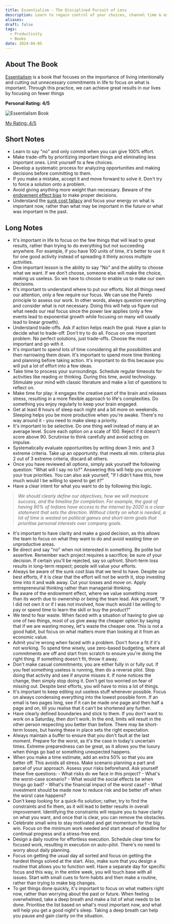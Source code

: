 ```yaml
---
title: Essentialism - The Disciplined Pursuit of Less
description: Learn to regain control of your choices, channel time & energy into what truly matters, and improve your productivity. A recommended read for  the overcommitted and oveloaded
aliases: 
draft: false
tags:
  - Productivity
  - Books
date: 2024-04-05
---
```


## About The Book

[Essentialism](https://amzn.to/4ce7kRU) is a book that focuses on the importance of living intentionally and cutting out unnecessary commitments in life to focus on what is important. Through this practice, we can achieve great results in our lives by focusing on fewer things

**Personal Rating: 4/5**

![Essentialism Book](https://i.imgur.com/HUkl1vP.png)

[My Rating: 4/5](https://amzn.to/3fpkhzj**)


## Short Notes

- Learn to say "no" and only commit when you can give 100% effort.
- Make trade-offs by prioritizing important things and eliminating less important ones. Limit yourself to a few choices.
- Develop a systematic process for analyzing opportunities and making decisions before committing to them.
- If you make a mistake, accept it and move forward to solve it. Don't try to force a solution onto a problem.
- Avoid giving anything more weight than necessary. Beware of the [endowment effect bias](https://thedecisionlab.com/biases/endowment-effect) to make proper decisions.
- Understand the [sunk cost fallacy](https://thedecisionlab.com/biases/the-sunk-cost-fallacy) and focus your energy on what is important now, rather than what may be important in the future or what was important in the past.

## Long Notes

- It's important in life to focus on the few things that will lead to great results, rather than trying to do everything but not succeeding anywhere. For example, if you have 100 units of time, it's better to use it for one good activity instead of spreading it thinly across multiple activities.
- One important lesson is the ability to say "No" and the ability to choose what we want. If we don't choose, someone else will make the choice, making us useless. So we have to choose to enable us to make our own decisions.
- It's important to understand where to put our efforts. Not all things need our attention, only a few require our focus. We can use the Pareto principle to assess our work. In other words, always question everything and consider what is not necessary. Doing this will help us figure out what needs our real focus since the power law applies (only a few events lead to exponential growth while focusing on many will usually lead to linear growth).
- Understand trade-offs. Ask if action helps reach the goal. Have a plan to decide what to trade-off. Don't try to do all. Focus on one important problem. No perfect solutions, just trade-offs. Choose the most important and go with it.
- It's important to spend lots of time considering all the possibilities and then narrowing them down. It's important to spend more time thinking and planning before taking action. It's important to do this because you will put a lot of effort into a few ideas.
- Take time to process your surroundings. Schedule regular timeouts for activities like reading or thinking. During this time, avoid technology. Stimulate your mind with classic literature and make a list of questions to reflect on.
- Make time for play: it engages the creative part of the brain and releases stress, resulting in a more flexible approach to life's complexities. Do something you enjoy regularly to keep your brain engaged.
- Get at least 8 hours of sleep each night and a bit more on weekends. Sleeping helps you be more productive when you're awake. There's no way around it - you need to make sleep a priority.
- It's important to be selective. Do one thing well instead of many at an average level. Score each option on a scale of 100. Reject if it doesn't score above 90. Scrutinise to think carefully and avoid acting on impulse.
- Systematically evaluate opportunities by writing down 3 min. and 3 extreme criteria. Take up an opportunity. that meets all min. criteria plus 2 out of 3 extreme criteria, discard all others.
- Once you have reviewed all options, simply ask yourself the following question: "What will I say no to?" Answering this will help you uncover your true priorities. You can also ask yourself, "If I didn't have this, how much would I be willing to spend to get it?”
- Have a clear intent for what you want to do by following this logic.

> _We should clearly define our objectives, how we will measure success, and the timeline for completion. For example, the goal of having 90% of Indians have access to the internet by 2020 is a clear statement that sets the direction. Without clarity on what is needed, a lot of time is wasted on political games and short-term goals that prioritise personal interests over company goals._

- It's important to have clarity and make a good decision, as this allows the team to focus on what they want to do and avoid wasting time on unproductive areas.
- Be direct and say "no" when not interested in something. Be polite but assertive. Remember each project requires a sacrifice; be sure of your decision. If certain you'll be rejected, say so upfront. Short-term loss results in long-term respect; people will value your efforts.
- Always be aware of the sunk cost bias that we tend to have. Despite our best efforts, if it is clear that the effort will not be worth it, stop investing time into it and walk away. Cut your losses and move on. Apply entrepreneurial thinking rather than managerial thinking.
- Be aware of the endowment effect, where we value something more than its worth due to ownership or being the team lead. Ask yourself, "If I did not own it or if I was not involved, how much would I be willing to pay or spend time to learn the skill or buy the product?"
- We tend to fear waste. When faced with a situation of having to give up one of two things, most of us give away the cheaper option by saying that if we are wasting money, let's waste the cheaper one. This is not a good habit, but focus on what matters more than looking at it from an economic value.
- Admit you're wrong when faced with a problem. Don't force a fit if it's not working. To spend time wisely, use zero-based budgeting, where all commitments are off and start from scratch to ensure you're doing the right thing. If something doesn't fit, throw it away.
- Don't make casual commitments; you are either fully in or fully out. If you feel something useless is running, then do a reverse pilot. Stop doing that activity and see if anyone misses it. If none notices the change, then simply stop doing it. Don't get too worried on fear of missing out. Despite best efforts, you will have to miss a lot of things.
- It's important to keep editing out useless stuff whenever possible. Focus on always condensing everything into the lowest possible form. If an email is two pages long, see if it can be made one page and then half a page and on, till you realise that it can't be shortened any further.
- Have clearly defined boundaries and stick to them. If you don't want to work on a Saturday, then don't work. In the end, limits will result in the other person respecting you better than before. There may be short-term losses, but having these in place sets the right expectation.
- Always maintain a buffer to ensure that you don't fault at the last moment. Prepare for the worst, as it's the case in today's uncertain times. Extreme preparedness can be great, as it allows you the luxury when things go bad or something unexpected happens.
- When you make a time estimate, add an extra 50% so that you are better off. This avoids all stress. Make scenario planning a part and parcel of your approach. Assess your risks beforehand. Ask yourself these five questions:
	  - What risks do we face in this project?
	  - What's the worst-case scenario?
	  - What would the social effects be when things go bad?
	  - What's the financial impact of the worst case?
	  - What investment should be made now to reduce risk and be better off when the worst case happens?
- Don't keep looking for a quick-fix solution; rather, try to find the constraints and fix them, as it will lead to better results in overall improvement. Identifying the constraints will require you to have clarity on what you want, and once that is clear, you can remove the obstacles.
- Celebrate small wins to stay motivated and get momentum for the big win. Focus on the minimum work needed and start ahead of deadline for continual progress and a stress-free end.
- Design a daily routine for effortless execution. Schedule clear time for focused work, resulting in execution on auto-pilot. There's no need to worry about daily planning.
- Focus on getting the usual day all sorted and focus on getting the hardest things solved at the start. Also, make sure that you design a routine that allows you to function well. Have a separate day for specific focus and this way, in the entire week, you will touch base with all issues. Start with small cues to form habits and then make a routine, rather than trying to make big changes.
- To get things done quickly, it's important to focus on what matters right now, rather than worrying about the past or future. When feeling overwhelmed, take a deep breath and make a list of what needs to be done. Prioritise the list based on what's most important now, and what will help you get a good night's sleep. Taking a deep breath can help you pause and gain clarity on the situation.
